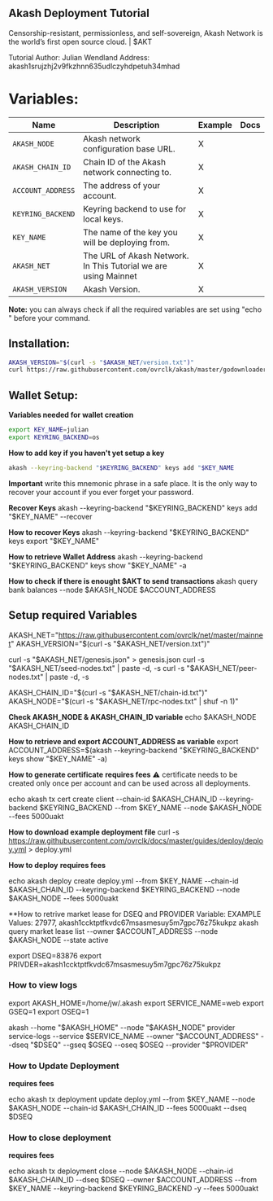 ## Akash Deployment Tutorial
Censorship-resistant, permissionless, and self-sovereign, Akash Network is the world’s first open source cloud. | $AKT

Tutorial Author: Julian Wendland
Address: akash1srujzhj2v9fkzhnn635udlczyhdpetuh34mhad

# Variables:
|Name|Description|Example|Docs|
|---|---|---|---|
|`AKASH_NODE`| Akash network configuration base URL. | X |
|`AKASH_CHAIN_ID`| Chain ID of the Akash network connecting to. | X |
|`ACCOUNT_ADDRESS`| The address of your account. | X |
|`KEYRING_BACKEND`| Keyring backend to use for local keys. | X |
|`KEY_NAME` | The name of the key you will be deploying from. | X | 
|`AKASH_NET`| The URL of Akash Network. In This Tutorial we are using Mainnet | X |
|`AKASH_VERSION`| Akash Version. | X | 

**Note:** you can always check if all the required variables are set using "echo " before your command.


## Installation:

```bash
AKASH_VERSION="$(curl -s "$AKASH_NET/version.txt")"
curl https://raw.githubusercontent.com/ovrclk/akash/master/godownloader.sh | sh -s -- "$AKASH_VERSION"
```

## Wallet Setup:
**Variables needed for wallet creation**
```bash
export KEY_NAME=julian
export KEYRING_BACKEND=os
```

**How to add key if you haven't yet setup a key**
```sh
akash --keyring-backend "$KEYRING_BACKEND" keys add "$KEY_NAME
```
**Important** write this mnemonic phrase in a safe place. It is the only way to recover your account if you ever forget your password.

**Recover Keys**
akash --keyring-backend "$KEYRING_BACKEND" keys add "$KEY_NAME" --recover

**How to recover Keys**
akash --keyring-backend "$KEYRING_BACKEND" keys export "$KEY_NAME"

**How to retrieve Wallet Address**
akash --keyring-backend "$KEYRING_BACKEND" keys show "$KEY_NAME" -a

**How to check if there is enought $AKT to send transactions**
akash query bank balances --node $AKASH_NODE $ACCOUNT_ADDRESS


## Setup required Variables
AKASH_NET="https://raw.githubusercontent.com/ovrclk/net/master/mainnet"
AKASH_VERSION="$(curl -s "$AKASH_NET/version.txt")"

curl -s "$AKASH_NET/genesis.json" > genesis.json 
curl -s "$AKASH_NET/seed-nodes.txt" | paste -d, -s
curl -s "$AKASH_NET/peer-nodes.txt" | paste -d, -s

AKASH_CHAIN_ID="$(curl -s "$AKASH_NET/chain-id.txt")"
AKASH_NODE="$(curl -s "$AKASH_NET/rpc-nodes.txt" | shuf -n 1)"

**Check AKASH_NODE & AKASH_CHAIN_ID variable**
echo $AKASH_NODE AKASH_CHAIN_ID


**How to retrieve and export ACCOUNT_ADDRESS as variable**
export ACCOUNT_ADDRESS=$(akash --keyring-backend "$KEYRING_BACKEND" keys show "$KEY_NAME" -a)


**How to generate certificate**
****requires fees**** :warning: certificate needs to be created only once per account and can be used across all deployments. 

echo akash tx cert create client --chain-id $AKASH_CHAIN_ID --keyring-backend $KEYRING_BACKEND --from $KEY_NAME --node $AKASH_NODE --fees 5000uakt


**How to download example deployment file**
curl -s https://raw.githubusercontent.com/ovrclk/docs/master/guides/deploy/deploy.yml > deploy.yml


**How to deploy**
****requires fees****

echo akash deploy create deploy.yml --from $KEY_NAME --chain-id $AKASH_CHAIN_ID --keyring-backend $KEYRING_BACKEND --node $AKASH_NODE --fees 5000uakt


**How to retrive market lease for DSEQ and PROVIDER Variable: EXAMPLE Values: 27977, akash1ccktptfkvdc67msasmesuy5m7gpc76z75kukpz
akash query market lease list --owner $ACCOUNT_ADDRESS --node $AKASH_NODE --state active

export DSEQ=83876
export PRIVDER=akash1ccktptfkvdc67msasmesuy5m7gpc76z75kukpz


### How to view logs
export AKASH_HOME=/home/jw/.akash
export SERVICE_NAME=web 
export GSEQ=1
export OSEQ=1

akash --home "$AKASH_HOME" --node "$AKASH_NODE" provider service-logs --service $SERVICE_NAME --owner "$ACCOUNT_ADDRESS" --dseq "$DSEQ" --gseq $GSEQ --oseq $OSEQ --provider "$PROVIDER"


### How to Update Deployment
****requires fees****

echo akash tx deployment update deploy.yml --from $KEY_NAME --node $AKASH_NODE --chain-id $AKASH_CHAIN_ID --fees 5000uakt --dseq $DSEQ


### How to close deployment
****requires fees****

echo akash tx deployment close --node $AKASH_NODE --chain-id $AKASH_CHAIN_ID --dseq $DSEQ  --owner $ACCOUNT_ADDRESS --from $KEY_NAME --keyring-backend $KEYRING_BACKEND -y --fees 5000uakt


